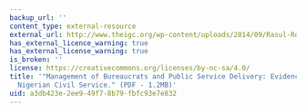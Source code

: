 ```yaml
---
backup_url: ''
content_type: external-resource
external_url: http://www.theigc.org/wp-content/uploads/2014/09/Rasul-Rogger-2013-Working-Paper.pdf
has_external_licence_warning: true
has_external_license_warning: true
is_broken: ''
license: https://creativecommons.org/licenses/by-nc-sa/4.0/
title: '"Management of Bureaucrats and Public Service Delivery: Evidence from the
  Nigerian Civil Service." (PDF - 1.2MB)'
uid: a3db423e-2ee9-49f7-8b79-fbfc93e7e832
---
```

